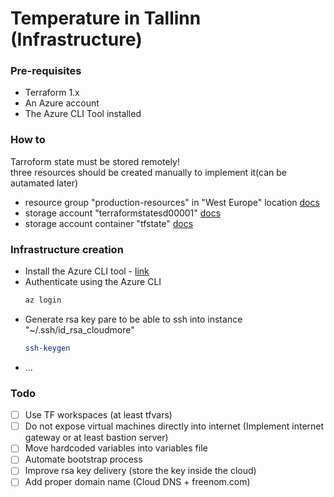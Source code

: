 # Temperature in Tallinn (Infrastructure)


### Pre-requisites
 - Terraform 1.x
 - An Azure account
 - The Azure CLI Tool installed

### How to

Tarroform state must be stored remotely! \
three resources should be created manually to implement it(can be autamated later)

 - resource group  "production-resources" in "West Europe" location [docs](https://docs.microsoft.com/en-us/azure/azure-resource-manager/management/manage-resource-groups-portal)
 - storage account "terraformstatesd00001" [docs](https://docs.microsoft.com/en-us/azure/storage/common/storage-account-overview)
 - storage account container "tfstate" [docs](https://docs.microsoft.com/en-us/azure/storage/blobs/storage-blobs-introduction)

### Infrastructure creation

 - Install the Azure CLI tool - [link](https://docs.microsoft.com/en-us/cli/azure/install-azure-cli)
 - Authenticate using the Azure CLI 
    ```bash
    az login
    ```
 - Generate rsa key pare to be able to ssh into instance "~/.ssh/id_rsa_cloudmore"
    ```bash
    ssh-keygen
    ```
 - ...

### Todo

- [ ] Use TF workspaces (at least tfvars)
- [ ] Do not expose virtual machines directly into internet (Implement internet gateway or at least bastion server)
- [ ] Move hardcoded variables into variables file
- [ ] Automate bootstrap process
- [ ] Improve rsa key delivery (store the key inside the cloud)
- [ ] Add proper domain name (Cloud DNS + freenom.com)
